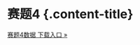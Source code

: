 # 赛题4 {.content-title}

<a class="btn btn-lg btn-primary" href="https://pan.baidu.com/s/1I0vcfRmNBl4Nj71E9TJGPQ?pwd=cogi" role="button">赛题4数据 下载入口 &raquo;</a>